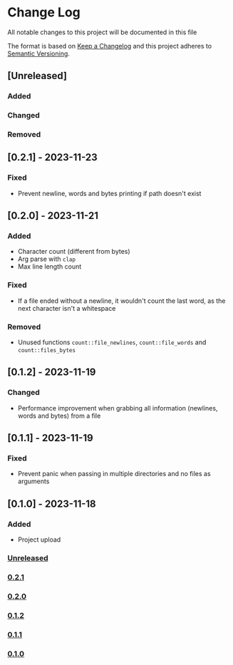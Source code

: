 # Change Log
All notable changes to this project will be documented in this file

The format is based on [Keep a Changelog](http://keepachangelog.com/)
and this project adheres to [Semantic Versioning](http://semver.org/).

## [Unreleased]
### Added
### Changed
### Removed

## [0.2.1] - 2023-11-23
### Fixed
- Prevent newline, words and bytes printing if path doesn't exist

## [0.2.0] - 2023-11-21
### Added
- Character count (different from bytes)
- Arg parse with `clap`
- Max line length count

### Fixed
- If a file ended without a newline, it wouldn't count the last word, as the next character isn't a whitespace

### Removed
- Unused functions `count::file_newlines`, `count::file_words` and `count::files_bytes`

## [0.1.2] - 2023-11-19
### Changed
- Performance improvement when grabbing all information (newlines, words and bytes) from a file

## [0.1.1] - 2023-11-19
### Fixed
- Prevent panic when passing in multiple directories and no files as arguments

## [0.1.0] - 2023-11-18
### Added
- Project upload

### [Unreleased](https://github.com/appositum/cw/compare/0.2.1...dev)
### [0.2.1](https://github.com/appositum/cw/releases/tag/0.2.1)
### [0.2.0](https://github.com/appositum/cw/releases/tag/0.2.0)
### [0.1.2](https://github.com/appositum/cw/releases/tag/0.1.2)
### [0.1.1](https://github.com/appositum/cw/releases/tag/0.1.1)
### [0.1.0](https://github.com/appositum/cw/releases/tag/0.1.0)
